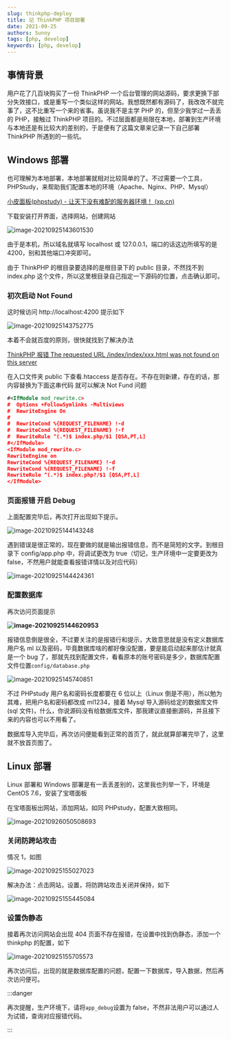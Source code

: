 ```yaml
---
slug: thinkphp-deploy
title: 记 ThinkPHP 项目部署
date: 2021-09-25
authors: Sunny
tags: [php, develop]
keywords: [php, develop]
---
```


<!-- truncate -->

## 事情背景

用户花了几百块购买了一份 ThinkPHP 一个后台管理的网站源码，要求更换下部分失效接口，或是重写一个类似这样的网站。我想既然都有源码了，我改改不就完事了，这不比重写一个来的省事。虽说我不是主学 PHP 的，但至少我学过一丢丢的 PHP，接触过 ThinkPHP 项目的。不过层面都是局限在本地，部署到生产环境与本地还是有比较大的差别的，于是便有了这篇文章来记录一下自己部署 ThinkPHP 所遇到的一些坑。

## Windows 部署

也可理解为本地部署，本地部署就相对比较简单的了。不过需要一个工具，PHPStudy，来帮助我们配置本地的环境（Apache、Nginx、PHP、Mysql）

[小皮面板(phpstudy) - 让天下没有难配的服务器环境！ (xp.cn)](https://www.xp.cn/)

下载安装打开界面，选择网站，创建网站

![image-20210925143601530](assert/713e660878606501ae86b68d1e4c968e_MD5.png)

由于是本机，所以域名就填写 localhost 或 127.0.0.1，端口的话这边所填写的是 4200，别和其他端口冲突即可。

由于 ThinkPHP 的根目录要选择的是根目录下的 public 目录，不然找不到 index.php 这个文件，所以这里根目录自己指定一下源码的位置，点击确认即可。

### 初次启动 Not Found

这时候访问 http://localhost:4200 提示如下

![image-20210925143752775](assert/6df4c2660b0db8b8d5bc72795c3f4ca4_MD5.png)

本着不会就百度的原则，很快就找到了解决办法

[ThinkPHP 报错 The requested URL /index/index/xxx.html was not found on this server](https://blog.csdn.net/qq_42940241/article/details/112461625)

在入口文件夹 public 下查看.htaccess 是否存在。不存在则新建，存在的话，那内容替换为下面这串代码 就可以解决 Not Fund 问题

```xml
#<IfModule mod_rewrite.c>
#  Options +FollowSymlinks -Multiviews
#  RewriteEngine On
#
#  RewriteCond %{REQUEST_FILENAME} !-d
#  RewriteCond %{REQUEST_FILENAME} !-f
#  RewriteRule ^(.*)$ index.php/$1 [QSA,PT,L]
#</IfModule>
<IfModule mod_rewrite.c>
RewriteEngine on
RewriteCond %{REQUEST_FILENAME} !-d
RewriteCond %{REQUEST_FILENAME} !-f
RewriteRule ^(.*)$ index.php?/$1 [QSA,PT,L]
</IfModule>
```

### 页面报错 开启 Debug

上面配置完毕后，再次打开出现如下提示。

![image-20210925144143248](assert/a2495027197dc895cd918bd691b33c0e_MD5.png)

遇到错误是很正常的，现在要做的就是输出报错信息，而不是简短的文字。到根目录下 config/app.php 中，将调试更改为 true（切记，生产环境中一定要更改为 false，不然用户就能查看报错详情以及对应代码）

![image-20210925144424361](assert/3b110c41a8ae3afa3afc49e88869e6e0_MD5.png)

### 配置数据库

再次访问页面提示

**![image-20210925144620953](assert/8e8113d31e0f4b0645ddc0009c5d4ff6_MD5.png)**

报错信息倒是很全，不过要关注的是报错行和提示，大致意思就是没有定义数据库用户名 ml 以及密码，毕竟数据库啥的都好像没配置，要是能启动起来那估计就真是一个 bug 了，那就先找到配置文件，看看原本的账号密码是多少，数据库配置文件位置`config/database.php`

![image-20210925145740851](assert/8c5f09505f2be6e4070da5c6c06d9061_MD5.png)

不过 PHPstudy 用户名和密码长度都要在 6 位以上（Linux 倒是不用），所以勉为其难，把用户名和密码都改成 ml1234，接着 Mysql 导入源码给定的数据库文件(sql 文件)，什么，你说源码没有给数据库文件，那我建议直接删源码，并且接下来的内容也可以不用看了。

数据库导入完毕后，再次访问便能看到正常的首页了，就此就算部署完毕了，这里就不放首页图了。

## Linux 部署

Linux 部署和 Windows 部署是有一丢丢差别的，这里我也列举一下，环境是 CentOS 7.6，安装了宝塔面板

在宝塔面板出网站，添加网站，如同 PHPstudy，配置大致相同。

![image-20210926050508693](assert/eee1d2c6af6ed7f8b770ba0d7e252d28_MD5.png)

### 关闭防跨站攻击

情况 1，如图

![image-20210925155027023](assert/93be8a938e62e977021e3e968fad7dd8_MD5.png)

解决办法：点击网站，设置，将防跨站攻击关闭并保持，如下

![image-20210925155445084](assert/87715590ed1ff3880b706db9faa2a246_MD5.png)

### 设置伪静态

接着再次访问网站会出现 404 页面不存在报错，在设置中找到伪静态，添加一个 thinkphp 的配置，如下

![image-20210925155705573](assert/1c04a5b8178a99f17ba63363ada7abff_MD5.png)

再次访问后，出现的就是数据库配置的问题，配置一下数据库，导入数据，然后再次访问便可。

:::danger

再次提醒，生产环境下，请将`app_debug`设置为 false，不然非法用户可以通过人为试错，查询对应报错代码。

:::
